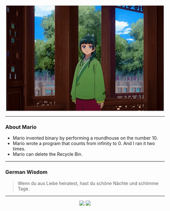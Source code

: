 <p align="center">
  <img src="assets/maomao.gif" />
</p>

---

### About Mario
- Mario invented binary by performing a roundhouse on the number 10.
- Mario wrote a program that counts from infinity to 0. And I ran it two times.
- Mario can delete the Recycle Bin.

---

### German Wisdom
> Wenn du aus Liebe heiratest, hast du schöne Nächte und schlimme Tage.

---

<p align="center">
  <a>
    <img height="180em" src="https://github-readme-stats-eight-theta.vercel.app/api?username=Torfkopp&show_icons=true&theme=dark&include_all_commits=true&count_private=true"/>
  </a>
  <a href="https://github.com/Torfkopp?tab=repositories">
    <img height="180em" src="https://github-readme-stats-eight-theta.vercel.app/api/top-langs/?username=torfkopp&layout=compact&theme=dark&langs_count=8&hide=java"/>
  </a>
</p>
